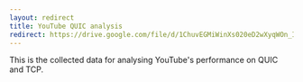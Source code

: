 ```yaml
---
layout: redirect
title: YouTube QUIC analysis
redirect: https://drive.google.com/file/d/1ChuvEGMiWinXs020eD2wXyqWOn_IjJLw/view?usp=sharing
---
```


This is the collected data for analysing YouTube's performance on QUIC and TCP.
